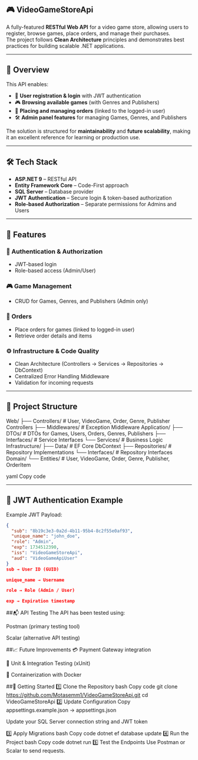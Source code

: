 ## 🎮 VideoGameStoreApi

A fully-featured **RESTful Web API** for a video game store, allowing users to register, browse games, place orders, and manage their purchases.  
The project follows **Clean Architecture** principles and demonstrates best practices for building scalable .NET applications.

---

## 📝 Overview

This API enables:

- 👤 **User registration & login** with JWT authentication  
- 🎮 **Browsing available games** (with Genres and Publishers)  
- 🛒 **Placing and managing orders** (linked to the logged-in user)  
- 🛠 **Admin panel features** for managing Games, Genres, and Publishers  

The solution is structured for **maintainability** and **future scalability**, making it an excellent reference for learning or production use.

---

## 🛠️ Tech Stack

- **ASP.NET 9** – RESTful API 
- **Entity Framework Core** – Code-First approach
- **SQL Server** – Database provider
- **JWT Authentication** – Secure login & token-based authorization
- **Role-based Authorization** – Separate permissions for Admins and Users

---

## 🚀 Features

### 🔑 Authentication & Authorization
- JWT-based login
- Role-based access (Admin/User)

### 🎮 Game Management
- CRUD for Games, Genres, and Publishers (Admin only)

### 🛒 Orders
- Place orders for games (linked to logged-in user)
- Retrieve order details and items

### ⚙ Infrastructure & Code Quality
- Clean Architecture (Controllers → Services → Repositories → DbContext)
- Centralized Error Handling Middleware
- Validation for incoming requests

---

## 📂 Project Structure

Web/
├── Controllers/ # User, VideoGame, Order, Genre, Publisher Controllers
├── Middlewares/ # Exception Middleware
Application/
├── DTOs/ # DTOs for Games, Users, Orders, Genres, Publishers
├── Interfaces/ # Service Interfaces
└── Services/ # Business Logic
Infrastructure/
├── Data/ # EF Core DbContext
├── Repositories/ # Repository Implementations
└── Interfaces/ # Repository Interfaces
Domain/
└── Entities/ # User, VideoGame, Order, Genre, Publisher, OrderItem

yaml
Copy code

---

## 🔑 JWT Authentication Example

Example JWT Payload:

```json
{
  "sub": "8b19c3e3-0a2d-4b11-95b4-8c2f55e0af93",
  "unique_name": "john_doe",
  "role": "Admin",
  "exp": 1734512390,
  "iss": "VideoGameStoreApi",
  "aud": "VideoGameApiUser"
}
sub → User ID (GUID)

unique_name → Username

role → Role (Admin / User)

exp → Expiration timestamp


```
##📬 API Testing
The API has been tested using:

Postman (primary testing tool)

Scalar (alternative API testing)

##📈 Future Improvements
💳 Payment Gateway integration

🧪 Unit & Integration Testing (xUnit)

🐳 Containerization with Docker

##🧪 Getting Started
1️⃣ Clone the Repository
bash
Copy code
git clone https://github.com/Motasemm1/VideoGameStoreApi.git
cd VideoGameStoreApi
2️⃣ Update Configuration
Copy appsettings.example.json → appsettings.json

Update your SQL Server connection string and JWT token

3️⃣ Apply Migrations
bash
Copy code
dotnet ef database update
4️⃣ Run the Project
bash
Copy code
dotnet run
5️⃣ Test the Endpoints
Use Postman or Scalar to send requests.

